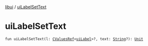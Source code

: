 [libui](index.md) / [uiLabelSetText](./ui-label-set-text.md)

# uiLabelSetText

`fun uiLabelSetText(l: `[`CValuesRef`](../kotlinx.cinterop/-c-values-ref/index.md)`<`[`uiLabel`](ui-label.md)`>?, text: `[`String`](https://kotlinlang.org/api/latest/jvm/stdlib/kotlin/-string/index.html)`?): `[`Unit`](https://kotlinlang.org/api/latest/jvm/stdlib/kotlin/-unit/index.html)